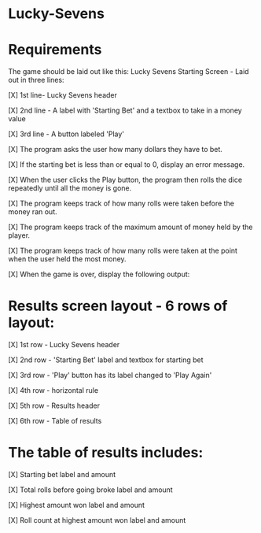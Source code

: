 # Lucky-Sevens

 # Requirements
The game should be laid out like this:
Lucky Sevens Starting Screen - Laid out in three lines:

[X] 1st line- Lucky Sevens header

[X] 2nd line - A label with 'Starting Bet' and a textbox to take in a money value

[X] 3rd line - A button labeled 'Play'

[X] The program asks the user how many dollars they have to bet.

[X] If the starting bet is less than or equal to 0, display an error message.

[X] When the user clicks the Play button, the program then rolls the dice              repeatedly until all the money is gone.

[X] The program keeps track of how many rolls were taken before the money ran out.

[X] The program keeps track of the maximum amount of money held by the player.

[X] The program keeps track of how many rolls were taken at the point when the user    held the most money.

[X] When the game is over, display the following output:

# Results screen layout - 6 rows of layout:
[X] 1st row - Lucky Sevens header

[X] 2nd row - 'Starting Bet' label and textbox for starting bet

[X] 3rd row - 'Play' button has its label changed to 'Play Again'

[X] 4th row - horizontal rule

[X] 5th row - Results header

[X] 6th row - Table of results

# The table of results includes:

[X] Starting bet label and amount

[X] Total rolls before going broke label and amount

[X] Highest amount won label and amount

[X] Roll count at highest amount won label and amount




